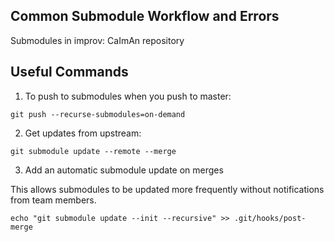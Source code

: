 ## Common Submodule Workflow and Errors

Submodules in improv: CaImAn repository

## Useful Commands
1) To push to submodules when you push to master:

``
git push --recurse-submodules=on-demand
``

2) Get updates from upstream:

``
git submodule update --remote --merge
``

3) Add an automatic submodule update on merges

This allows submodules to be updated more frequently without notifications from team members.

``
echo "git submodule update --init --recursive" >> .git/hooks/post-merge
``

